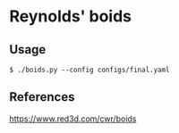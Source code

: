 # Reynolds' boids

## Usage
```
$ ./boids.py --config configs/final.yaml
```

## References
https://www.red3d.com/cwr/boids

